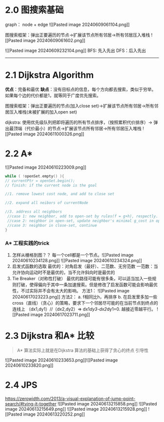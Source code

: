 # 2.0 图搜索基础
 graph： node + edge
 ![[Pasted image 20240609061104.png]]
 
 图搜索框架：弹出正要遍历的节点->扩展该节点所有邻居->所有邻居压入堆栈
![[Pasted image 20240609061602.png]]
   
![[Pasted image 20240609232104.png]] 
BFS: 先入先出
DFS：后入先出

----
# 2.1 Dijkstra Algorithm
**优点**：完备和最优
**缺点**：没有目标点的信息，每个方向都去搜索，类似于穷举。如果每个边的代价都是1，就等同于广度优先搜索。

图搜索框架：弹出正要遍历的节点(加入close set)->扩展该节点所有邻居->所有邻居压入堆栈(未被扩展的加入open set)

dijkstra: 使用优先级队列把即将遍历的所有节点排序，（按照累积代价排序）->
弹出最顶端（代价最小）的节点->扩展该节点所有邻居->所有邻居压入堆栈
![[Pasted image 20240611000326.png]]

# 2.2 A* 
![[Pasted image 20240610223009.png]] 
```cpp
while ( !openSet.empty() ){
// currentPtr = openSet.begin();
// finish: if the current node is the goal

//1. remove lowest cost node, and add to close set

//2. expand all neibors of currentNode  

//3. address all neighbors
 //case 1: new neighbor, add to open-set by rules(f = g+h), respectly.
 //case 2: neighbor in open-set, update neighbor's minimal g_cost in open-set.
 //case 3: neighbor in close-set, continue 
}
```
### A* 工程实践的trick
1. 怎样从栅格到图？？
	每一个cell都是一个节点。![[Pasted image 20240610234128.png]]
	![[Pasted image 20240610234324.png]]
2. 启发式函数的选取
	最优的：对角启发（最好）、二范数、无穷范数
	一范数：当允许协向运动时不是最优的，当不允许斜向时是最优的
3. Tie Breaker（对称性打破）
		最优的路径可能有很多条，可以适当加入一些规则打破，使得偏向于其中一条加速搜索。但是修改了启发函数可能会影响最优性，不过实际并不会有太大的影响。
		方法1：
		![[Pasted image 20240617023223.png]]
		方法2：
		a. f相同比h，再排序
		b. 在启发里多加一些cross（直线）（贪心）的策略，要求下一个邻居尽可能的在当前节点到终点的连线上  （dx1,dy1）//（dx2,dy2）=> dx1*dy3-dx2*dy1=0. 越接近零越平行。
		![[Pasted image 20240617023711.png]]
# 2.3 Dijkstra 和A* 比较

> A* 算法实际上就是在Dijkstra 算法的基础上获得了贪心的终点 引导性

![[Pasted image 20240610233653.png]]![[Pasted image 20240610233820.png]]

# 2.4 JPS
https://zerowidth.com/2013/a-visual-explanation-of-jump-point-search/#tying-it-together
![[Pasted image 20240613215858.png]]
![[Pasted image 20240613215649.png]]
![[Pasted image 20240613215928.png]]
![[Pasted image 20240613220252.png]]